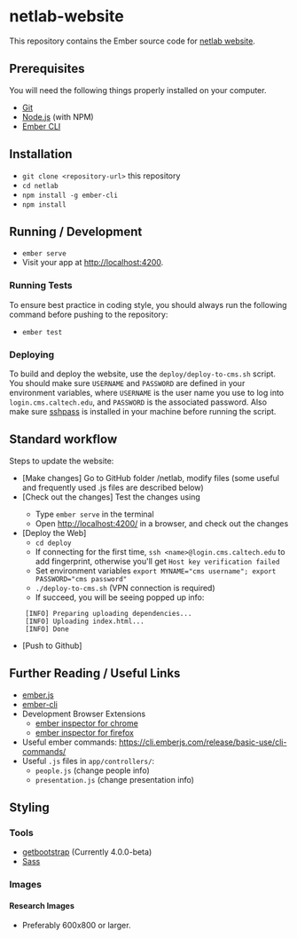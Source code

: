 # netlab-website

This repository contains the Ember source code for [netlab website](http://netlab.caltech.edu).

## Prerequisites

You will need the following things properly installed on your computer.

* [Git](https://git-scm.com/)
* [Node.js](https://nodejs.org/) (with NPM)
* [Ember CLI](https://ember-cli.com/)

## Installation

* `git clone <repository-url>` this repository
* `cd netlab`
* `npm install -g ember-cli`
* `npm install`

## Running / Development

* `ember serve`
* Visit your app at [http://localhost:4200](http://localhost:4200).


### Running Tests

To ensure best practice in coding style, you should always run the following command before pushing to the repository:

* `ember test`

### Deploying

To build and deploy the website, use the `deploy/deploy-to-cms.sh` script. You should make sure `USERNAME` and `PASSWORD` are defined in your environment variables, where `USERNAME` is the user name you use to log into `login.cms.caltech.edu`, and `PASSWORD` is the associated password. Also make sure [sshpass](https://sourceforge.net/projects/sshpass/) is installed in your machine before running the script.

## Standard workflow
Steps to update the website:
- [Make changes] Go to GitHub folder /netlab, modify files (some useful and frequently used .js files are described below)
- [Check out the changes] Test the changes using <ember serve> 
  - Type `ember serve` in the terminal
  - Open <http://localhost:4200/> in a browser, and check out the changes
- [Deploy the Web] 
  - `cd deploy`
  - If connecting for the first time, `ssh <name>@login.cms.caltech.edu` to add fingerprint, otherwise you'll get `Host key verification failed`
  - Set environment variables `export MYNAME="cms username"; export PASSWORD="cms password"`
  - `./deploy-to-cms.sh` (VPN connection is required) 
  - If succeed, you will be seeing popped up info: 
```
    [INFO] Preparing uploading dependencies...
    [INFO] Uploading index.html...
    [INFO] Done
```
- [Push to Github]

## Further Reading / Useful Links

* [ember.js](https://emberjs.com/)
* [ember-cli](https://ember-cli.com/)
* Development Browser Extensions
  * [ember inspector for chrome](https://chrome.google.com/webstore/detail/ember-inspector/bmdblncegkenkacieihfhpjfppoconhi)
  * [ember inspector for firefox](https://addons.mozilla.org/en-US/firefox/addon/ember-inspector/)
* Useful ember commands: https://cli.emberjs.com/release/basic-use/cli-commands/
* Useful `.js` files in `app/controllers/`:
  * `people.js` (change people info)
  * `presentation.js` (change presentation info)

## Styling

### Tools

* [getbootstrap](http://getbootstrap.com/) (Currently 4.0.0-beta)
* [Sass](http://sass-lang.com/)

### Images

#### Research Images

* Preferably 600x800 or larger.
